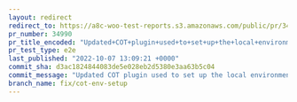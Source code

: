 ```yaml
---
layout: redirect
redirect_to: https://a8c-woo-test-reports.s3.amazonaws.com/public/pr/34990/e2e/index.html
pr_number: 34990
pr_title_encoded: "Updated+COT+plugin+used+to+set+up+the+local+environment+with+COT+enabled."
pr_test_type: e2e
last_published: "2022-10-07 13:09:21 +0000"
commit_sha: d3ac1824844083de5e028eb2d5380e3aa63b5c04
commit_message: "Updated COT plugin used to set up the local environment with COT enab…"
branch_name: fix/cot-env-setup
---
```

